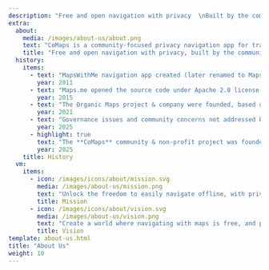 ```yaml
---
description: "Free and open navigation with privacy  \nBuilt by the community\n"
extra:
  about:
    media: /images/about-us/about.png
    text: "CoMaps is a community-focused privacy navigation app for travelers - drivers, hikers, and cyclists. It uses the crowd-sourced OpenStreetMap data with contributors from all over the globe. It offers navigation with privacy - no identifying people and no data collection. CoMaps features can operate without an active internet connection for offline navigation at urban or distant locations, where cellular service is not available. CoMaps is an open-source project, and prioritizes community development."
    title: "Free and open navigation with privacy, built by the community"
  history:
    items:
      - text: "MapsWithMe navigation app created (later renamed to Maps.me)"
        year: 2011
      - text: "Maps.me opened the source code under Apache 2.0 license."
        year: 2015
      - text: "The Organic Maps project & company were founded, based on the Maps.Me source code."
        year: 2021
      - text: "Governance issues and community concerns not addressed by company shareholders stalled the development of Organic Maps for months."
        year: 2025
      - highlight: true
        text: "The **CoMaps** community & non-profit project was founded by former Organic Maps contributors, based on the Organic Maps source code."
        year: 2025
    title: History
  vm:
    items:
      - icon: /images/icons/about/mission.svg
        media: /images/about-us/mission.png
        text: "Unlock the freedom to easily navigate offline, with privacy-focused maps for drivers, hikers, and cyclists, powered by the community."
        title: Mission
      - icon: /images/icons/about/vision.svg
        media: /images/about-us/vision.png
        text: "Create a world where navigating with maps is free, and privacy by default is the top choice on the planet."
        title: Vision
template: about-us.html
title: "About Us"
weight: 10
---
```

